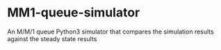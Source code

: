 # MM1-queue-simulator
An M/M/1 queue Python3 simulator that compares the simulation results against the steady state results
